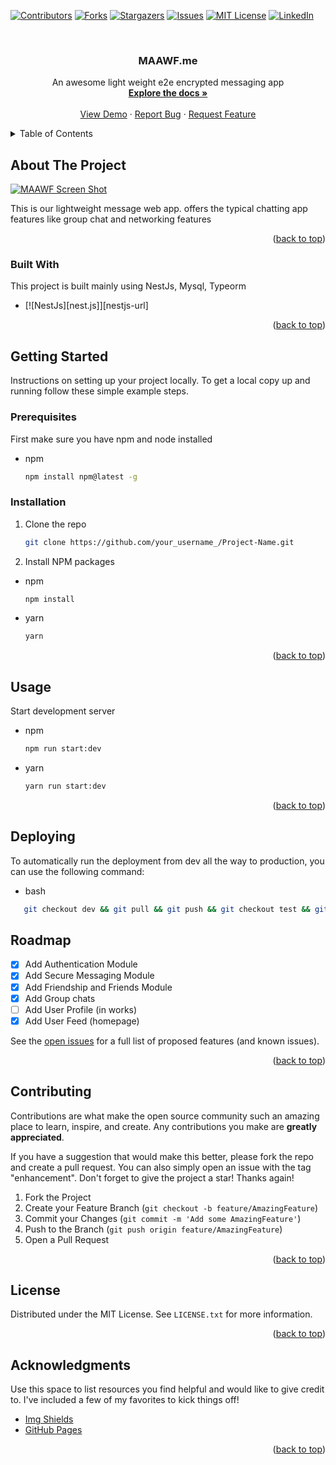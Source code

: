 <a name="readme-top"></a>

[![Contributors][contributors-shield]][contributors-url]
[![Forks][forks-shield]][forks-url]
[![Stargazers][stars-shield]][stars-url]
[![Issues][issues-shield]][issues-url]
[![MIT License][license-shield]][license-url]
[![LinkedIn][linkedin-shield]][linkedin-url]

<!-- PROJECT LOGO -->
<br />
<div align="center">

  <h3 align="center">MAAWF.me</h3>

  <p align="center">
    An awesome light weight e2e encrypted messaging app
    <br />
    <a href="https://github.com/Dopeamin/project_angular_backend"><strong>Explore the docs »</strong></a>
    <br />
    <br />
    <a href="https://maawf.me/register">View Demo</a>
    ·
    <a href="https://github.com/Dopeamin/project_angular_backend/issues">Report Bug</a>
    ·
    <a href="https://github.com/Dopeamin/project_angular_backend/issues">Request Feature</a>
  </p>
</div>

<!-- TABLE OF CONTENTS -->
<details>
  <summary>Table of Contents</summary>
  <ol>
    <li>
      <a href="#about-the-project">About The Project</a>
      <ul>
        <li><a href="#built-with">Built With</a></li>
      </ul>
    </li>
    <li>
      <a href="#getting-started">Getting Started</a>
      <ul>
        <li><a href="#prerequisites">Prerequisites</a></li>
        <li><a href="#installation">Installation</a></li>
      </ul>
    </li>
    <li><a href="#usage">Usage</a></li>
    <li><a href="#deploying">Deploying</a></li>
    <li><a href="#roadmap">Roadmap</a></li>
    <li><a href="#contributing">Contributing</a></li>
    <li><a href="#license">License</a></li>
    <li><a href="#contact">Contact</a></li>
    <li><a href="#acknowledgments">Acknowledgments</a></li>
  </ol>
</details>

<!-- ABOUT THE PROJECT -->

## About The Project

[![MAAWF Screen Shot][product-screenshot]](https://maawf.me)

This is our lightweight message web app. offers the typical chatting app features like group chat and networking features


<p align="right">(<a href="#readme-top">back to top</a>)</p>

### Built With

This project is built mainly using NestJs, Mysql, Typeorm

- [![NestJs][nest.js]][nestjs-url]

<p align="right">(<a href="#readme-top">back to top</a>)</p>

<!-- GETTING STARTED -->

## Getting Started

Instructions on setting up your project locally.
To get a local copy up and running follow these simple example steps.

### Prerequisites

First make sure you have npm and node installed

- npm
  ```sh
  npm install npm@latest -g
  ```

### Installation
1. Clone the repo
   ```sh
   git clone https://github.com/your_username_/Project-Name.git
   ```
2. Install NPM packages
- npm
   ```sh
   npm install
   ```
- yarn
   ```sh
   yarn
   ```

<p align="right">(<a href="#readme-top">back to top</a>)</p>

<!-- USAGE EXAMPLES -->

## Usage

Start development server
- npm
   ```sh
   npm run start:dev
   ```
- yarn
   ```sh
   yarn run start:dev
   ```

<p align="right">(<a href="#readme-top">back to top</a>)</p>

<!-- Deploying -->

## Deploying
To automatically run the deployment from dev all the way to production, you can use the following command:
- bash
```sh
   git checkout dev && git pull && git push && git checkout test && git merge dev && git push && git checkout prod && git merge test && git push && git checkout dev
```

<!-- ROADMAP -->

## Roadmap

- [x] Add Authentication Module
- [x] Add Secure Messaging Module
- [x] Add Friendship and Friends Module
- [x] Add Group chats
- [ ] Add User Profile (in works)
- [x] Add User Feed (homepage)

See the [open issues](https://github.com/Dopeamin/project_angular_backend/issues) for a full list of proposed features (and known issues).

<p align="right">(<a href="#readme-top">back to top</a>)</p>

<!-- CONTRIBUTING -->

## Contributing

Contributions are what make the open source community such an amazing place to learn, inspire, and create. Any contributions you make are **greatly appreciated**.

If you have a suggestion that would make this better, please fork the repo and create a pull request. You can also simply open an issue with the tag "enhancement".
Don't forget to give the project a star! Thanks again!

1. Fork the Project
2. Create your Feature Branch (`git checkout -b feature/AmazingFeature`)
3. Commit your Changes (`git commit -m 'Add some AmazingFeature'`)
4. Push to the Branch (`git push origin feature/AmazingFeature`)
5. Open a Pull Request

<p align="right">(<a href="#readme-top">back to top</a>)</p>

<!-- LICENSE -->

## License

Distributed under the MIT License. See `LICENSE.txt` for more information.

<p align="right">(<a href="#readme-top">back to top</a>)</p>


<!-- ACKNOWLEDGMENTS -->

## Acknowledgments

Use this space to list resources you find helpful and would like to give credit to. I've included a few of my favorites to kick things off!

- [Img Shields](https://shields.io)
- [GitHub Pages](https://pages.github.com)

<p align="right">(<a href="#readme-top">back to top</a>)</p>

<!-- MARKDOWN LINKS & IMAGES -->
<!-- https://www.markdownguide.org/basic-syntax/#reference-style-links -->

[contributors-shield]: https://img.shields.io/github/contributors/Dopeamin/project_angular_backend.svg?style=for-the-badge
[contributors-url]: https://github.com/Dopeamin/project_angular_backend/graphs/contributors
[forks-shield]: https://img.shields.io/github/forks/Dopeamin/project_angular_backend.svg?style=for-the-badge
[forks-url]: https://github.com/Dopeamin/project_angular_backend/network/members
[stars-shield]: https://img.shields.io/github/stars/Dopeamin/project_angular_backend.svg?style=for-the-badge
[stars-url]: https://github.com/Dopeamin/project_angular_backend/stargazers
[issues-shield]: https://img.shields.io/github/issues/Dopeamin/project_angular_backend.svg?style=for-the-badge
[issues-url]: https://github.com/Dopeamin/project_angular_backend/issues
[license-shield]: https://img.shields.io/github/license/Dopeamin/project_angular_backend.svg?style=for-the-badge
[license-url]: https://github.com/Dopeamin/project_angular_backend/blob/master/LICENSE.txt
[linkedin-shield]: https://img.shields.io/badge/-LinkedIn-black.svg?style=for-the-badge&logo=linkedin&colorB=555
[linkedin-url]: https://linkedin.com/in/othneildrew
[product-screenshot]: https://i.ibb.co/8x3yHtH/Screenshot-2023-01-17-at-12-49-03.png
[next.js]: https://img.shields.io/badge/next.js-000000?style=for-the-badge&logo=nextdotjs&logoColor=white
[next-url]: https://nextjs.org/
[react.js]: https://img.shields.io/badge/React-20232A?style=for-the-badge&logo=react&logoColor=61DAFB
[react-url]: https://reactjs.org/
[vue.js]: https://img.shields.io/badge/Vue.js-35495E?style=for-the-badge&logo=vuedotjs&logoColor=4FC08D
[vue-url]: https://vuejs.org/
[angular.io]: https://img.shields.io/badge/Angular-DD0031?style=for-the-badge&logo=angular&logoColor=white
[angular-url]: https://angular.io/
[svelte.dev]: https://img.shields.io/badge/Svelte-4A4A55?style=for-the-badge&logo=svelte&logoColor=FF3E00
[svelte-url]: https://svelte.dev/
[laravel.com]: https://img.shields.io/badge/Laravel-FF2D20?style=for-the-badge&logo=laravel&logoColor=white
[laravel-url]: https://laravel.com
[laravel.com]: https://img.shields.io/badge/Nestjs-FF2D20?style=for-the-badge&logo=nestjs&logoColor=white
[laravel-url]: https://nestjs.com
[tailwind.com]: https://img.shields.io/badge/tailwind-563D7C?style=for-the-badge&logo=tailwind&logoColor=white
[tailwind-url]: https://tailwind.com
[jquery.com]: https://img.shields.io/badge/jQuery-0769AD?style=for-the-badge&logo=jquery&logoColor=white
[jquery-url]: https://jquery.com
